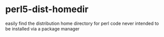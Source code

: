 # perl5-dist-homedir
easily find the distribution home directory for perl code never intended to be installed via a package manager
